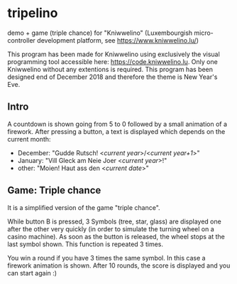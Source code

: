 # tripelino
demo + game (triple chance) for "Kniwwelino" (Luxembourgish micro-controller development platform, see https://www.kniwwelino.lu/)

This program has been made for Kniwwelino using exclusively the visual programming tool accessible here: https://code.kniwwelino.lu.
Only one Kniwwelino without any extentions is required.
This program has been designed end of December 2018 and therefore the theme is New Year's Eve.

## Intro
A countdown is shown going from 5 to 0 followed by a small animation of a firework.
After pressing a button, a text is displayed which depends on the current month:
 - December: "Gudde Rutsch! <*current year*>/<*current year+1*>"
 - January: "Vill Gleck am Neie Joer <*current year*>!"
 - other: "Moien! Haut ass den <*current date*>"

## Game: Triple chance
It is a simplified version of the game "triple chance".

While button B is pressed, 3 Symbols (tree, star, glass) are displayed one after the other very quickly (in order to simulate the turning wheel on a casino machine). As soon as the button is released, the wheel stops at the last symbol shown. This function is repeated 3 times.

You win a round if you have 3 times the same symbol. In this case a firework animation is shown.
After 10 rounds, the score is displayed and you can start again :)

